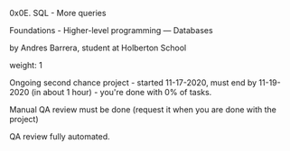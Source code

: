 0x0E. SQL - More queries

Foundations - Higher-level programming ― Databases

by Andres Barrera, student at Holberton School

weight: 1

Ongoing second chance project - started 11-17-2020, must end by 11-19-2020 (in about 1 hour) - you're done with 0% of tasks.

Manual QA review must be done (request it when you are done with the project)

QA review fully automated. 
